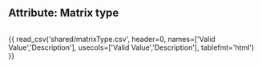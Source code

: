 ## Attribute: Matrix type

<div style="max-height:450px; overflow-x: hidden; overflow-y: auto;">

{{ read_csv('shared/matrixType.csv', header=0, names=['Valid Value','Description'], usecols=['Valid Value','Description'], tablefmt='html') }}

</div>
